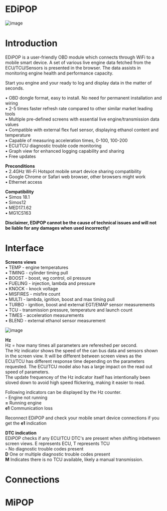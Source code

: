 # EDiPOP

![image](https://github.com/Popov77/EDiPOP/assets/59052047/09ec6bb1-3284-4f13-ae8d-0e5171de9561)

# Introduction

EDiPOP is a user-friendly OBD module which connects through WiFi to a mobile smart device. 
A set of various live engine data fetched from the ECU/TCU/Sensors is presented in the browser. The data assists in monitoring engine health and performance capacity. 

Start you engine and your ready to log and display data in the matter of seconds.  

• OBD dongle format, easy to install. No need for permanent installation and wiring  
• 2-5 times faster refresh rate compared to other similar market leading tools   
• Multiple pre-defined screens with essential live engine/transmission data values   
• Compatible with external flex fuel sensor, displaying ethanol content and temperature  
• Capable of measuring acceleration times, 0-100, 100-200   
• ECU/TCU diagnostic trouble code monitoring  
• Graph view for enhanced logging capability and sharing  
• Free updates  

**Preconditions**  
• 2.4GHz Wi-Fi Hotspot mobile smart device sharing compatibility  
• Google Chrome or Safari web browser, other browsers might work   
• Ethernet access  

**Compatibility**   
• Simos 18.1  
• Simos12   
• MED17.1.62  
• MG1CS163  

**Disclaimer, EDiPOP cannot be the cause of technical issues and will not be liable for any damages when used incorrectly!**
  
# Interface

**Screens views**  
• TEMP - engine temperatures  
• TIMING - cylinder timing pull  
• BOOST - boost, wg control, oil pressure   
• FUELING - injection, lambda and pressure  
• KNOCK - knock voltage  
• MISFIRES - misfire count  
• MULTI - lambda, ignition, boost and max timing pull    
• TURBO - ignition, boost and external EGT/EMAP sensor measurements   
• TCU - transmission pressure, temperature and launch count  
• TIMES - acceleration measurements  
• BLEND - external ethanol sensor measurement

![image](https://github.com/Popov77/EDiPOP/assets/59052047/2b763626-b84c-4de1-b87a-951e7223f6a9)

**Hz**  
Hz = how many times all parameters are refereshed per second.  
The Hz indicator shows the speed of the can bus data and sensors shown in the screen view. It will be different between screen views as the ECU/TCU has different response time depending on the parameters requested. The ECU/TCU model also has a large impact on the read out speed of parameters.  
The update frequencey of the Hz indicator itself has intentionally been sloved down to avoid high speed flickering, making it easier to read.   

Following indicators can be displayed by the Hz counter.  
**-** Engine not running   
**=** Running engine  
**e1** Communication loss  

Reconnect EDiPOP and check your mobile smart device connections if you get the **e1** indication   

**DTC indication**  
EDiPOP checks if any ECU/TCU DTC's are present when shifting inbetween screen views. E represents ECU, T represents TCU  
**-** No diagnostic trouble codes present    
**D** One or multiple diagnostic trouble codes present   
**M** Indicates there is no TCU available, likely a manual transmission.  

# Connections  


# MiPOP  







